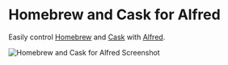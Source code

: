 Homebrew and Cask for Alfred
=========

Easily control [Homebrew](http://brew.sh) and [Cask](http://caskroom.io/) with [Alfred](http://www.alfredapp.com).

![Homebrew and Cask for Alfred Screenshot](https://raw.github.com/fniephaus/alfred-homebrew/master/screenshot.gif)